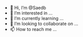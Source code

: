 - 👋 Hi, I’m @Saedb
- 👀 I’m interested in ...
- 🌱 I’m currently learning ...
- 💞️ I’m looking to collaborate on ...
- 📫 How to reach me ...

<!---
Saedb/Saedb is a ✨ special ✨ repository because its `README.md` (this file) appears on your GitHub profile.
You can click the Preview link to take a look at your changes.
--->
